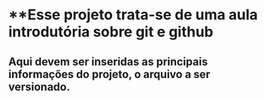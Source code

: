# **Esse projeto trata-se de uma aula introdutória sobre git e github
## Aqui devem ser inseridas as principais informações do projeto, o arquivo a ser versionado.
